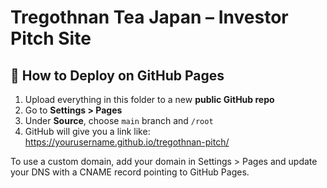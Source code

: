 # Tregothnan Tea Japan – Investor Pitch Site

## 📌 How to Deploy on GitHub Pages

1. Upload everything in this folder to a new **public GitHub repo**
2. Go to **Settings > Pages**
3. Under **Source**, choose `main` branch and `/root`
4. GitHub will give you a link like:
   https://yourusername.github.io/tregothnan-pitch/

To use a custom domain, add your domain in Settings > Pages and update your DNS with a CNAME record pointing to GitHub Pages.
